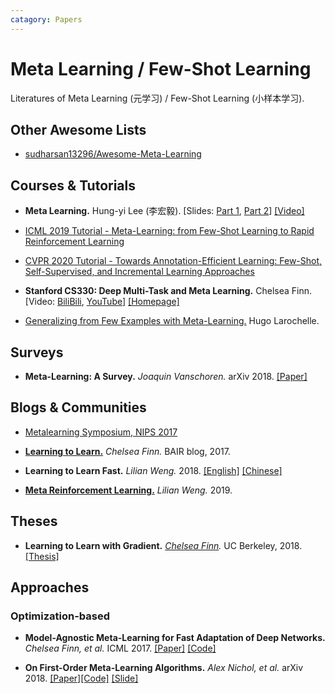 ```yaml
---
catagory: Papers
---
```


# Meta Learning / Few-Shot Learning

Literatures of Meta Learning (元学习) / Few-Shot Learning (小样本学习).

## Other Awesome Lists

- [sudharsan13296/Awesome-Meta-Learning](https://github.com/sudharsan13296/Awesome-Meta-Learning)

## Courses & Tutorials

- **Meta Learning.** Hung-yi Lee (李宏毅). [Slides: [Part 1](https://speech.ee.ntu.edu.tw/~tlkagk/courses/ML_2019/Lecture/Meta1%20(v6).pdf), [Part 2](https://speech.ee.ntu.edu.tw/~tlkagk/courses/ML_2019/Lecture/Meta2%20(v4).pdf)] [[Video]](https://www.youtube.com/watch?v=EkAqYbpCYAc&list=PLJV_el3uVTsOK_ZK5L0Iv_EQoL1JefRL4&index=33&t=0s)

- [ICML 2019 Tutorial - Meta-Learning: from Few-Shot Learning to Rapid Reinforcement Learning](https://sites.google.com/view/icml19metalearning)

- [CVPR 2020 Tutorial - Towards Annotation-Efficient Learning: Few-Shot, Self-Supervised, and Incremental Learning Approaches](https://annotation-efficient-learning.github.io/)

- **Stanford CS330: Deep Multi-Task and Meta Learning.** Chelsea Finn. [Video: [BiliBili](https://www.bilibili.com/video/BV1He411s7K4), [YouTube](https://www.youtube.com/playlist?list=PLoROMvodv4rMC6zfYmnD7UG3LVvwaITY5)] [[Homepage]](https://cs330.stanford.edu/)

- [Generalizing from Few Examples with Meta-Learning.](https://www.dropbox.com/s/sm68skkkbxbob0i/metalearning.pdf?dl=0) Hugo Larochelle.

## Surveys

- **Meta-Learning: A Survey.** *Joaquin Vanschoren.* arXiv 2018. [[Paper]](https://arxiv.org/pdf/1810.03548.pdf)


## Blogs & Communities

- [Metalearning Symposium, NIPS 2017](http://metalearning-symposium.ml/)

- [**Learning to Learn.**](https://bair.berkeley.edu/blog/2017/07/18/learning-to-learn/) *Chelsea Finn.* BAIR blog, 2017.

- **Learning to Learn Fast.** *Lilian Weng.* 2018. [[English]](https://lilianweng.github.io/lil-log/2018/11/30/meta-learning.html) [[Chinese]](https://wei-tianhao.github.io/blog/2019/09/17/meta-learning.html)

- [**Meta Reinforcement Learning.**](https://lilianweng.github.io/lil-log/2019/06/23/meta-reinforcement-learning.html) *Lilian Weng.* 2019.



## Theses

- **Learning to Learn with Gradient.** *[Chelsea Finn](https://ai.stanford.edu/~cbfinn/).* UC Berkeley, 2018. [[Thesis]](http://ai.stanford.edu/~cbfinn/_files/dissertation.pdf)


## Approaches

### Optimization-based

- **Model-Agnostic Meta-Learning for Fast Adaptation of Deep Networks.** *Chelsea Finn, et al.* ICML 2017. [[Paper]](https://arxiv.org/pdf/1703.03400.pdf) [[Code]](https://github.com/cbfinn/maml)

- **On First-Order Meta-Learning Algorithms.** *Alex Nichol, et al.* arXiv 2018. [[Paper]](https://arxiv.org/pdf/1803.02999.pdf)[[Code]](https://github.com/openai/supervised-reptile) [[Slide]](https://www.slideshare.net/YoonhoLee4/on-firstorder-metalearning-algorithms)